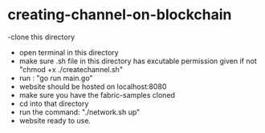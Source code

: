 # creating-channel-on-blockchain
-clone this directory
- open terminal in this directory 
- make sure .sh file in this directory has excutable permission given if not "chmod +x ./createchannel.sh"
- run : "go run main.go"
- website should be hosted on localhost:8080
- make sure you have the fabric-samples cloned
- cd into that directory
- run the command: "./network.sh up"
- website ready to use.
